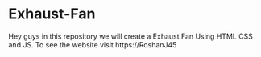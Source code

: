 # Exhaust-Fan
Hey guys in this repository we will create a Exhaust Fan Using HTML CSS and JS. To see the website visit https://RoshanJ45
